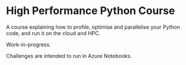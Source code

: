 # High Performance Python Course

A course explaining how to profile, optimise and parallelise your Python code, and run it on the cloud and HPC.

Work-in-progress.

Challenges are intended to run in Azure Notebooks.
